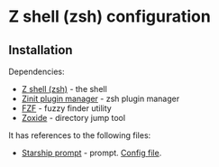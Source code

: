 # Z shell (zsh) configuration
## Installation
Dependencies:
- [Z shell (zsh)](https://www.zsh.org/) - the shell
- [Zinit plugin manager](https://github.com/zdharma-continuum/zinit) - zsh plugin manager
- [FZF](https://github.com/junegunn/fzf) - fuzzy finder utility
- [Zoxide](https://github.com/ajeetdsouza/zoxide) - directory jump tool

It has references to the following files:
- [Starship prompt](https://starship.rs/) - prompt. [Config file](../starship/.config/).
